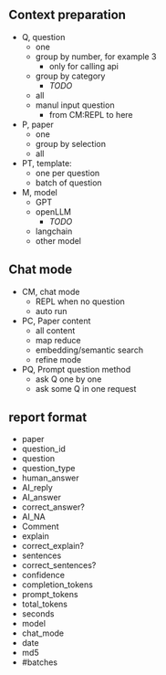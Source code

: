 ## Context preparation

- Q, question
    - one
    - group by number, for example 3
        - only for calling api
    - group by category
        - _TODO_
    - all
    - manul input question
        - from CM:REPL to here
- P, paper
    - one
    - group by selection
    - all
- PT, template:
    - one per question
    - batch of question
- M, model
    - GPT
    - openLLM
        - _TODO_
    - langchain
    - other model

## Chat mode

- CM, chat mode
    - REPL when no question
    - auto run
- PC, Paper content
    - all content
    - map reduce
    - embedding/semantic search
    - refine mode
- PQ, Prompt question method
    - ask Q one by one
    - ask some Q in one request


## report format

- paper
- question_id
- question
- question_type
- human_answer
- AI_reply
- AI_answer
- correct_answer?
- AI_NA
- Comment
- explain
- correct_explain?
- sentences
- correct_sentences?
- confidence
- completion_tokens
- prompt_tokens
- total_tokens
- seconds
- model
- chat_mode
- date
- md5
- #batches
